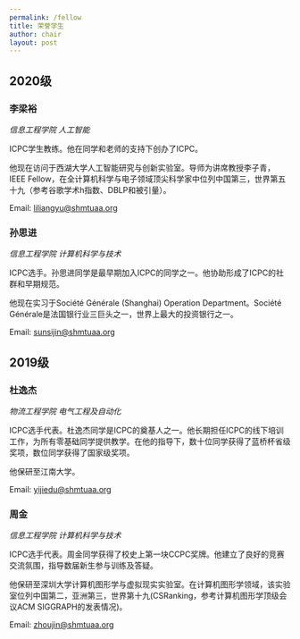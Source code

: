 ```yaml
---
permalink: /fellow
title: 荣誉学生
author: chair
layout: post
---
```


## 2020级

### 李梁裕

_信息工程学院 人工智能_

ICPC学生教练。他在同学和老师的支持下创办了ICPC。

他现在访问于西湖大学人工智能研究与创新实验室。导师为讲席教授李子青，IEEE Fellow，在全计算机科学与电子领域顶尖科学家中位列中国第三，世界第五十九（参考谷歌学术h指数、DBLP和被引量）。

Email: [liliangyu@shmtuaa.org](mailto:liliangyu@shmtuaa.org)

### 孙思进

_信息工程学院 计算机科学与技术_

ICPC选手。孙思进同学是最早期加入ICPC的同学之一。他协助形成了ICPC的社群和早期规范。

他现在实习于Société Générale (Shanghai) Operation Department。Société Générale是法国银行业三巨头之一，世界上最大的投资银行之一。

Email: [sunsijin@shmtuaa.org](mailto:sunsijin@shmtuaa.org)

## 2019级

###  杜逸杰

_物流工程学院 电气工程及自动化_

ICPC选手代表。杜逸杰同学是ICPC的奠基人之一。他长期担任ICPC的线下培训工作，为所有零基础同学提供教学。在他的指导下，数十位同学获得了蓝桥杯省级奖项，数位同学获得了国家级奖项。

他保研至江南大学。

Email: [yijiedu@shmtuaa.org](mailto:yijiedu@shmtuaa.org)

### 周金

_信息工程学院 计算机科学与技术_

ICPC选手代表。周金同学获得了校史上第一块CCPC奖牌。他建立了良好的竞赛交流氛围，指导数届新生参与训练及答疑。

他保研至深圳大学计算机图形学与虚拟现实实验室。在计算机图形学领域，该实验室位列中国第二，亚洲第三，世界第十九(CSRanking，参考计算机图形学顶级会议ACM SIGGRAPH的发表情况)。

Email: [zhoujin@shmtuaa.org](mailto:zhoujin@shmtuaa.org)

